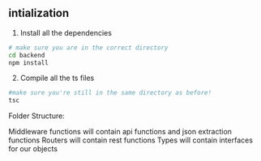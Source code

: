 ## intialization 
1. Install all the dependencies 
```bash
# make sure you are in the correct directory
cd backend
npm install 
```

2. Compile all the ts files 
```bash
#make sure you're still in the same directory as before! 
tsc
```


Folder Structure:

Middleware functions will contain api functions and json extraction functions
Routers will contain rest functions
Types will contain interfaces for our objects
